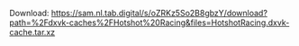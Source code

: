 Download: https://sam.nl.tab.digital/s/oZRKz5So2B8gbzY/download?path=%2Fdxvk-caches%2FHotshot%20Racing&files=HotshotRacing.dxvk-cache.tar.xz
